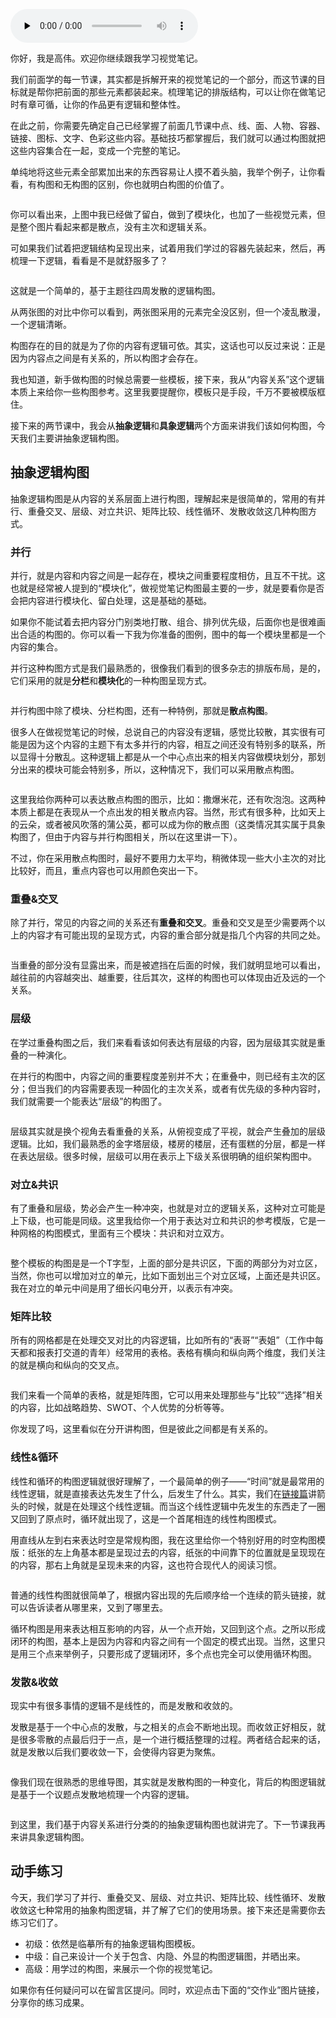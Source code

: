 <audio id="audio" title="10 | 抽象逻辑构图：如何通过内容关系确定构图方式？" controls="" preload="none"><source id="mp3" src="https://static001.geekbang.org/resource/audio/b9/e0/b998062f74f30debceee7b8bf300b4e0.mp3"></audio>

你好，我是高伟。欢迎你继续跟我学习视觉笔记。

我们前面学的每一节课，其实都是拆解开来的视觉笔记的一个部分，而这节课的目标就是帮你把前面的那些元素都装起来。梳理笔记的排版结构，可以让你在做笔记时有章可循，让你的作品更有逻辑和整体性。

在此之前，你需要先确定自己已经掌握了前面几节课中点、线、面、人物、容器、链接、图标、文字、色彩这些内容。基础技巧都掌握后，我们就可以通过构图就把这些内容集合在一起，变成一个完整的笔记。

单纯地将这些元素全部累加出来的东西容易让人摸不着头脑，我举个例子，让你看看，有构图和无构图的区别，你也就明白构图的价值了。

<img src="https://static001.geekbang.org/resource/image/7f/8c/7fc386a641d6df98c4ba05b05abba38c.jpg" alt="">

你可以看出来，上图中我已经做了留白，做到了模块化，也加了一些视觉元素，但是整个图片看起来都是散点，没有主次和逻辑关系。

可如果我们试着把逻辑结构呈现出来，试着用我们学过的容器先装起来，然后，再梳理一下逻辑，看看是不是就舒服多了？

<img src="https://static001.geekbang.org/resource/image/8e/9d/8e91c9f080f3c7e7a74debbeb9fcef9d.jpg" alt="">

这就是一个简单的，基于主题往四周发散的逻辑构图。

从两张图的对比中你可以看到，两张图采用的元素完全没区别，但一个凌乱散漫，一个逻辑清晰。

构图存在的目的就是为了你的内容有逻辑可依。其实，这话也可以反过来说：正是因为内容点之间是有关系的，所以构图才会存在。

我也知道，新手做构图的时候总需要一些模板，接下来，我从“内容关系”这个逻辑本质上来给你一些构图参考。这里我要提醒你，模板只是手段，千万不要被模版框住。

接下来的两节课中，我会从**抽象逻辑**和**具象逻辑**两个方面来讲我们该如何构图，今天我们主要讲抽象逻辑构图。

## 抽象逻辑构图

抽象逻辑构图是从内容的关系层面上进行构图，理解起来是很简单的，常用的有并行、重叠交叉、层级、对立共识、矩阵比较、线性循环、发散收敛这几种构图方式。

### 并行

并行，就是内容和内容之间是一起存在，模块之间重要程度相仿，且互不干扰。这也就是经常被人提到的“模块化”，做视觉笔记构图最主要的一步，就是要看你是否会把内容进行模块化、留白处理，这是基础的基础。

如果你不能试着去把内容分门别类地打散、组合、排列优先级，后面你也是很难画出合适的构图的。你可以看一下我为你准备的图例，图中的每一个模块里都是一个内容的集合。

并行这种构图方式是我们最熟悉的，很像我们看到的很多杂志的排版布局，是的，它们采用的就是**分栏**和**模块化**的一种构图呈现方式。

<img src="https://static001.geekbang.org/resource/image/01/d7/012553ad951999f00a2c6706be3240d7.jpg" alt="">

并行构图中除了模块、分栏构图，还有一种特例，那就是**散点构图**。

很多人在做视觉笔记的时候，总说自己的内容没有逻辑，感觉比较散，其实很有可能是因为这个内容的主题下有太多并行的内容，相互之间还没有特别多的联系，所以显得十分散乱。这种逻辑上都是从一个中心点出来的相关内容做模块划分，那划分出来的模块可能会特别多，所以，这种情况下，我们可以采用散点构图。

<img src="https://static001.geekbang.org/resource/image/1b/d0/1b15731a5c23c57ad727c78e7680e5d0.jpg" alt="">

这里我给你两种可以表达散点构图的图示，比如：撒爆米花，还有吹泡泡。这两种本质上都是在表现从一个点出发的相关散点内容。当然，形式有很多种，比如天上的云朵，或者被风吹落的蒲公英，都可以成为你的散点图（这类情况其实属于具象构图了，但由于内容与并行构图相关，所以在这里讲一下）。

不过，你在采用散点构图时，最好不要用力太平均，稍微体现一些大小主次的对比比较好，而且，重点内容也可以用颜色突出一下。

### 重叠&amp;交叉

除了并行，常见的内容之间的关系还有**重叠和交叉**。重叠和交叉是至少需要两个以上的内容才有可能出现的呈现方式，内容的重合部分就是指几个内容的共同之处。

<img src="https://static001.geekbang.org/resource/image/6e/ce/6ee879b0e6d8dcd94bdc9055657c24ce.jpg" alt="">

当重叠的部分没有显露出来，而是被遮挡在后面的时候，我们就明显地可以看出，越往前的内容越突出、越重要，往后其次，这样的构图也可以体现由近及远的一个关系。

### 层级

在学过重叠构图之后，我们来看看该如何表达有层级的内容，因为层级其实就是重叠的一种演化。

在并行的构图中，内容之间的重要程度差别并不大；在重叠中，则已经有主次的区分；但当我们的内容需要表现一种固化的主次关系，或者有优先级的多种内容时，我们就需要一个能表达“层级”的构图了。

<img src="https://static001.geekbang.org/resource/image/6e/78/6e963cfa0a21f5d13374d1e54d270478.jpg" alt="">

层级其实就是换个视角去看重叠的关系，从俯视变成了平视，就会产生叠加的层级逻辑。比如，我们最熟悉的金字塔层级，楼房的楼层，还有蛋糕的分层，都是一样在表达层级。很多时候，层级可以用在表示上下级关系很明确的组织架构图中。

### 对立&amp;共识

有了重叠和层级，势必会产生一种冲突，也就是对立的逻辑关系，这种对立可能是上下级，也可能是同级。这里我给你一个用于表达对立和共识的参考模版，它是一种网格的构图模式，里面有三个模块：共识和对立双方。

<img src="https://static001.geekbang.org/resource/image/d6/84/d6e880d33c41b3e54f6cc593672aff84.jpg" alt="">

整个模板的构图是是一个T字型，上面的部分是共识区，下面的两部分为对立区，当然，你也可以增加对立的单元，比如下面划出三个对立区域，上面还是共识区。我在对立的单元中间是用了细长闪电分开，以表示有冲突。

### 矩阵比较

所有的网格都是在处理交叉对比的内容逻辑，比如所有的“表哥”“表姐”（工作中每天都和报表打交道的青年）经常用的表格。表格有横向和纵向两个维度，我们关注的就是横向和纵向的交叉点。

<img src="https://static001.geekbang.org/resource/image/86/92/868c97831b34e9bc3ebec1a4a11d3992.jpg" alt="">

我们来看一个简单的表格，就是矩阵图，它可以用来处理那些与“比较”“选择”相关的内容，比如战略趋势、SWOT、个人优势的分析等等。

你发现了吗，这里看似在分开讲构图，但是彼此之间都是有关系的。

### 线性&amp;循环

线性和循环的构图逻辑就很好理解了，一个最简单的例子——“时间”就是最常用的线性逻辑，就是直接表达先发生了什么，后发生了什么。其实，我们在[链接篇](https://time.geekbang.org/column/article/232599)讲箭头的时候，就是在处理这个线性逻辑。而当这个线性逻辑中先发生的东西走了一圈又回到了原点时，循环就出现了，这是一个首尾相连的线性构图模式。

用直线从左到右来表达时空是常规构图，我在这里给你一个特别好用的时空构图模版：纸张的左上角基本都是呈现过去的内容，纸张的中间靠下的位置就是呈现现在的内容，那右上角就是呈现未来的内容，这也符合现代人的阅读习惯。

<img src="https://static001.geekbang.org/resource/image/33/28/334576dd77eac33076b7a5b49f93ef28.jpg" alt="">

普通的线性构图就很简单了，根据内容出现的先后顺序给一个连续的箭头链接，就可以告诉读者从哪里来，又到了哪里去。

循环构图是用来表达相互影响的内容，从一个点开始，又回到这个点。之所以形成闭环的构图，基本上是因为内容和内容之间有一个固定的模式出现。当然，这里只是用三个点来举例子，只要形成了逻辑闭环，多个点也完全可以使用循环构图。

### 发散&amp;收敛

现实中有很多事情的逻辑不是线性的，而是发散和收敛的。

发散是基于一个中心点的发散，与之相关的点会不断地出现。而收敛正好相反，就是很多零散的点最后归于一点，是一个进行概括整理的过程。两者结合起来的话，就是发散以后我们要收敛一下，会使得内容更为聚焦。

<img src="https://static001.geekbang.org/resource/image/bd/12/bd927c2f8e17e0de34466c7b32b86f12.jpg" alt=""><img src="https://static001.geekbang.org/resource/image/a3/09/a3fb9fe47131c5079c0b5dd184bd6409.jpg" alt="">

像我们现在很熟悉的思维导图，其实就是发散构图的一种变化，背后的构图逻辑就是基于一个议题点发散地梳理一个内容的逻辑。

<img src="https://static001.geekbang.org/resource/image/df/72/df3aa425b69605cf5634cef60c2e0a72.jpg" alt="">

到这里，我们基于内容关系进行分类的的抽象逻辑构图也就讲完了。下一节课我再来讲具象逻辑构图。

## 动手练习

今天，我们学习了并行、重叠交叉、层级、对立共识、矩阵比较、线性循环、发散收敛这七种常用的抽象构图逻辑，并了解了它们的使用场景。接下来还是需要你去练习它们了。

- 初级：依然是临摹所有的抽象逻辑构图模板。
- 中级：自己来设计一个关于包含、内隐、外显的构图逻辑图，并晒出来。
- 高级：用学过的构图，来展示一个你的视觉笔记。

如果你有任何疑问可以在留言区提问。同时，欢迎点击下面的“交作业”图片链接，分享你的练习成果。
